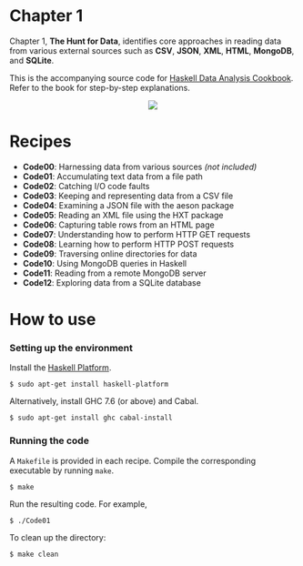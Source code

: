 # Chapter 1
Chapter 1, **The Hunt for Data**, identifies core approaches in reading data from various external sources such as **CSV**, **JSON**, **XML**, **HTML**, **MongoDB**, and **SQLite**.

This is the accompanying source code for [Haskell Data Analysis Cookbook](http://haskelldata.com).
Refer to the book for step-by-step explanations.

<p align="center"><a href="http://haskelldata.com" target="_blank"><img src="http://haskelldata.com/images/ch01.png"/></a></p>

# Recipes
* **Code00**: Harnessing data from various sources *(not included)*
* **Code01**: Accumulating text data from a file path
* **Code02**: Catching I/O code faults
* **Code03**: Keeping and representing data from a CSV file
* **Code04**: Examining a JSON file with the aeson package
* **Code05**: Reading an XML file using the HXT package
* **Code06**: Capturing table rows from an HTML page
* **Code07**: Understanding how to perform HTTP GET requests
* **Code08**: Learning how to perform HTTP POST requests
* **Code09**: Traversing online directories for data
* **Code10**: Using MongoDB queries in Haskell
* **Code11**: Reading from a remote MongoDB server
* **Code12**: Exploring data from a SQLite database

# How to use
### Setting up the environment
Install the [Haskell Platform](http://www.haskell.org/platform/).

    $ sudo apt-get install haskell-platform

Alternatively, install GHC 7.6 (or above) and Cabal.

    $ sudo apt-get install ghc cabal-install

### Running the code
A `Makefile` is provided in each recipe. Compile the corresponding executable by running `make`.

    $ make

Run the resulting code. For example,

    $ ./Code01

To clean up the directory:

    $ make clean
